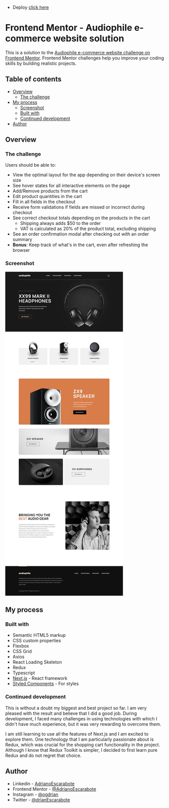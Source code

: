- Deploy [click here](https://audiophile-e-commerce-website-adrianoescarabote.vercel.app/)

# Frontend Mentor - Audiophile e-commerce website solution

This is a solution to the [Audiophile e-commerce website challenge on Frontend Mentor](https://www.frontendmentor.io/challenges/audiophile-ecommerce-website-C8cuSd_wx). Frontend Mentor challenges help you improve your coding skills by building realistic projects. 

## Table of contents

- [Overview](#overview)
  - [The challenge](#the-challenge)
- [My process](#my-process)
  - [Screenshot](#screenshot)
  - [Built with](#built-with)
  - [Continued development](#continued-development)
- [Author](#author)

## Overview

### The challenge

Users should be able to:

- View the optimal layout for the app depending on their device's screen size
- See hover states for all interactive elements on the page
- Add/Remove products from the cart
- Edit product quantities in the cart
- Fill in all fields in the checkout
- Receive form validations if fields are missed or incorrect during checkout
- See correct checkout totals depending on the products in the cart
  - Shipping always adds $50 to the order
  - VAT is calculated as 20% of the product total, excluding shipping
- See an order confirmation modal after checking out with an order summary
- **Bonus**: Keep track of what's in the cart, even after refreshing the browser 

### Screenshot

![](./screenshot/desktop-main.jpeg)

## My process

### Built with

- Semantic HTML5 markup
- CSS custom properties
- Flexbox
- CSS Grid
- Axios
- React Loading Skeleton
- Redux
- Typescript
- [Next.js](https://nextjs.org/) - React framework
- [Styled Components](https://styled-components.com/) - For styles

### Continued development

This is without a doubt my biggest and best project so far. I am very pleased with the result and believe that I did a good job. During development, I faced many challenges in using technologies with which I didn't have much experience, but it was very rewarding to overcome them.

I am still learning to use all the features of Next.js and I am excited to explore them. One technology that I am particularly passionate about is Redux, which was crucial for the shopping cart functionality in the project. Although I know that Redux Toolkit is simpler, I decided to first learn pure Redux and do not regret that choice.

## Author

- Linkedin - [AdrianoEscarabote](https://www.linkedin.com/in/adriano-escarabote-944b02233/)
- Frontend Mentor - [@AdrianoEscarabote](https://www.frontendmentor.io/profile/AdrianoEscarabote)
- Instagram - [@ogdrian](https://www.instagram.com/ogdrian/)
- Twitter - [@drianEscarabote](https://twitter.com/drianEscarabote)
